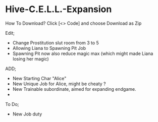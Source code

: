 # Hive-C.E.L.L.-Expansion
How To Download?
  Click  [<> Code] and choose Download as Zip

Edit;
- Change Prostitution slut room from 3 to 5
- Allowing Liana to Spawning Pit Job
- Spawning Pit now also reduce magic max (which might made Liana losing her magic)

ADD;
- New Starting Char "Alice"
- New Unique Job for Alice, might be cheaty ?
- New Trainable subordinate, aimed for expanding endgame.
- 

To Do;
- New Job duty
